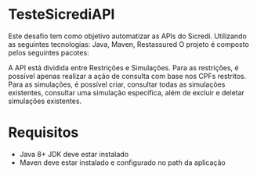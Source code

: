 # TesteSicrediAPI

Este desafio tem como objetivo automatizar as APIs do Sicredi.
Utilizando as seguintes tecnologias: Java, Maven, Restassured
O projeto é composto pelos seguintes pacotes:

A API está dividida entre Restrições e Simulações. Para as restrições, é possível apenas realizar a ação de consulta com base nos CPFs restritos. Para as simulações, é possível criar, consultar todas as simulações existentes, consultar uma simulação específica, além de excluir e deletar simulações existentes.

# Requisitos

- Java 8+ JDK deve estar instalado
- Maven deve estar instalado e configurado no path da aplicação
